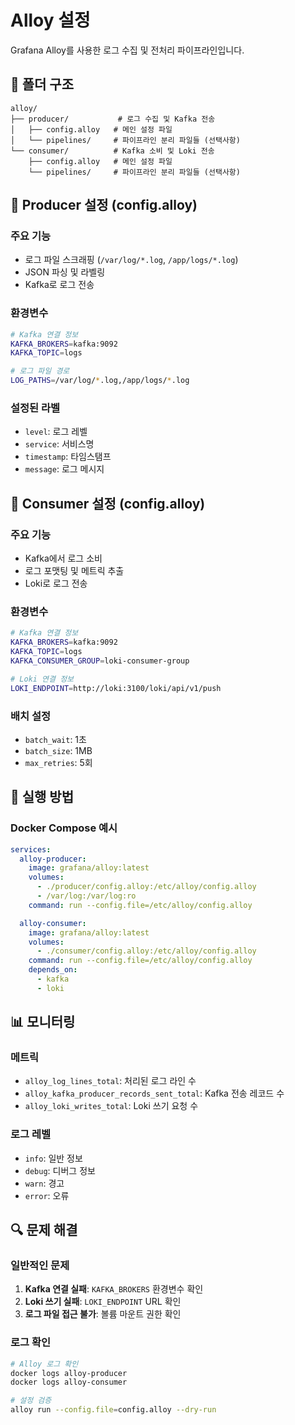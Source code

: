 # Alloy 설정

Grafana Alloy를 사용한 로그 수집 및 전처리 파이프라인입니다.

## 📁 폴더 구조

```
alloy/
├── producer/           # 로그 수집 및 Kafka 전송
│   ├── config.alloy   # 메인 설정 파일
│   └── pipelines/     # 파이프라인 분리 파일들 (선택사항)
└── consumer/          # Kafka 소비 및 Loki 전송
    ├── config.alloy   # 메인 설정 파일
    └── pipelines/     # 파이프라인 분리 파일들 (선택사항)
```

## 🔧 Producer 설정 (config.alloy)

### 주요 기능
- 로그 파일 스크래핑 (`/var/log/*.log`, `/app/logs/*.log`)
- JSON 파싱 및 라벨링
- Kafka로 로그 전송

### 환경변수
```bash
# Kafka 연결 정보
KAFKA_BROKERS=kafka:9092
KAFKA_TOPIC=logs

# 로그 파일 경로
LOG_PATHS=/var/log/*.log,/app/logs/*.log
```

### 설정된 라벨
- `level`: 로그 레벨
- `service`: 서비스명
- `timestamp`: 타임스탬프
- `message`: 로그 메시지

## 🔧 Consumer 설정 (config.alloy)

### 주요 기능
- Kafka에서 로그 소비
- 로그 포맷팅 및 메트릭 추출
- Loki로 로그 전송

### 환경변수
```bash
# Kafka 연결 정보
KAFKA_BROKERS=kafka:9092
KAFKA_TOPIC=logs
KAFKA_CONSUMER_GROUP=loki-consumer-group

# Loki 연결 정보
LOKI_ENDPOINT=http://loki:3100/loki/api/v1/push
```

### 배치 설정
- `batch_wait`: 1초
- `batch_size`: 1MB
- `max_retries`: 5회

## 🚀 실행 방법

### Docker Compose 예시
```yaml
services:
  alloy-producer:
    image: grafana/alloy:latest
    volumes:
      - ./producer/config.alloy:/etc/alloy/config.alloy
      - /var/log:/var/log:ro
    command: run --config.file=/etc/alloy/config.alloy

  alloy-consumer:
    image: grafana/alloy:latest
    volumes:
      - ./consumer/config.alloy:/etc/alloy/config.alloy
    command: run --config.file=/etc/alloy/config.alloy
    depends_on:
      - kafka
      - loki
```

## 📊 모니터링

### 메트릭
- `alloy_log_lines_total`: 처리된 로그 라인 수
- `alloy_kafka_producer_records_sent_total`: Kafka 전송 레코드 수
- `alloy_loki_writes_total`: Loki 쓰기 요청 수

### 로그 레벨
- `info`: 일반 정보
- `debug`: 디버그 정보
- `warn`: 경고
- `error`: 오류

## 🔍 문제 해결

### 일반적인 문제
1. **Kafka 연결 실패**: `KAFKA_BROKERS` 환경변수 확인
2. **Loki 쓰기 실패**: `LOKI_ENDPOINT` URL 확인
3. **로그 파일 접근 불가**: 볼륨 마운트 권한 확인

### 로그 확인
```bash
# Alloy 로그 확인
docker logs alloy-producer
docker logs alloy-consumer

# 설정 검증
alloy run --config.file=config.alloy --dry-run
```
